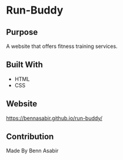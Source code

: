 # Run-Buddy

## Purpose
A website that offers fitness training services.

## Built With
* HTML
* CSS

## Website
https://bennasabir.github.io/run-buddy/

## Contribution
Made By Benn Asabir